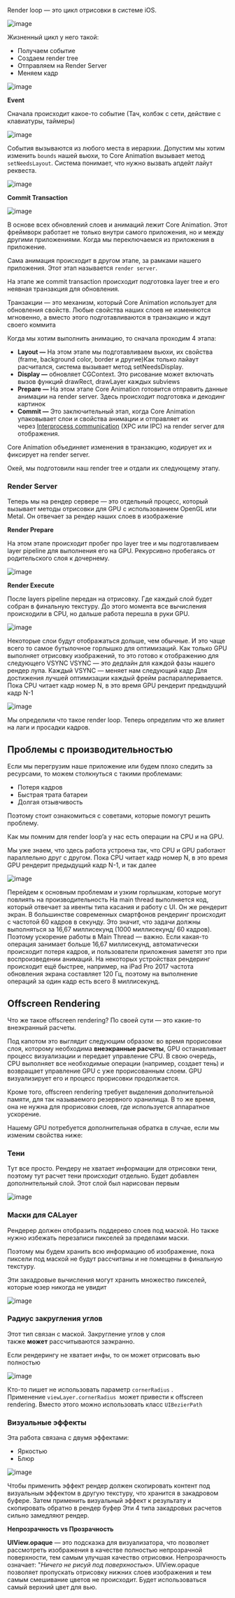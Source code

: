 Render loop — это цикл отрисовки в системе iOS.

![image](https://user-images.githubusercontent.com/47610132/185236239-fbf5b0a5-32d3-4856-9b98-10cead07ead4.png)

Жизненный цикл у него такой:

- Получаем событие
- Создаем render tree
- Отправляем на Render Server
- Меняем кадр

![image](https://user-images.githubusercontent.com/47610132/185236334-5212e180-29aa-495a-8142-f77d6a578532.png)

**Event**

Сначала происходит какое-то событие (Тач, колбэк с сети, действие с клавиатуры, таймеры)

![image](https://user-images.githubusercontent.com/47610132/185236504-dde97566-5e11-469f-8840-2ef251dd6abe.png)

События вызываются из любого места в иерархии.
Допустим мы хотим изменить `bounds` нашей вьюхи, то Core Animation вызывает метод `setNeedsLayout`. 
Система понимает, что нужно вызвать апдейт лайут реквеста.

![image](https://user-images.githubusercontent.com/47610132/185236599-d0ad4c70-9307-4df5-a640-53395e14b29f.png)

**Commit Transaction**

![image](https://user-images.githubusercontent.com/47610132/185237016-0004db78-0f1f-43d5-a973-b49127f4d5e7.png)

В основе всех обновлений слоев и анимаций лежит Core Animation. Этот фреймворк работает не только внутри самого приложения, но и между другими приложениями. 
Когда мы переключаемся из приложения в приложение.

Сама анимация происходит в другом этапе, за рамками нашего приложения. Этот этап называется `render server`.

На этапе же commit transaction происходит подготовка layer tree и его неявная транзакция для обновления.

Транзакции — это механизм, который Core Animation использует для обновления свойств. Любые свойства наших слоев не изменяются мгновенно, а вместо этого подготавливаются в транзакцию и ждут своего коммита

Когда мы хотим выполнить анимацию, то сначала проходим 4 этапа:

- **Layout —** На этом этапе мы подготавливаем вьюхи, их свойства (frame, background color, border и другие)Как только лайаут расчитался, система вызывает метод setNeedsDisplay.
- **Display —** обновляет CGContext. Это рисование может включать вызов функций drawRect, drawLayer каждых subviews
- **Prepare —** На этом этапе Core Animation готовится отправить данные анимации на render server. Здесь происходит подготовка и декодинг картинок
- **Commit —** Это заключительный этап, когда Core Animation упаковывает слои и свойства анимации и отправляет их через [Interprocess communication](https://medium.com/@ali.pourhadi/ipc-mach-message-cab64ff1b569) (XPC или IPC) на render server для отображения.

Core Animation объединяет изменения в транзакцию, кодирует их и фиксирует на render server.

Окей, мы подготовили наш render tree и отдали их следующему этапу.

### **Render Server**

Теперь мы на рендер сервере — это отдельный процесс, который вызывает методы отрисовки для GPU с использованием OpenGL или Metal. Он отвечает за рендер наших слоев в изображение

**Render Prepare**

На этом этапе происходит пробег про layer tree и мы подготавливаем layer pipeline для выполнения его на GPU. Рекурсивно пробегаясь от родительского слоя к дочернему.

![image](https://user-images.githubusercontent.com/47610132/185237300-6fb11374-cfed-4657-aa2d-b02e44cf070c.png)

**Render Execute**

После layers pipeline передан на отрисовку. Где каждый слой будет собран в финальную текстуру. До этого момента все вычисления происходили в CPU, но дальше работа перешла в руки GPU.

![image](https://user-images.githubusercontent.com/47610132/185237394-7ed64bb3-e9b1-4eae-91e3-9a589e0ee3ab.png)

Некоторые слои будут отображаться дольше, чем обычные. И это чаще всего то самое бутылочное горлышко для оптимизаций.
Как только GPU выполняет отрисовку изображений, то это готово к отображению для следующего VSYNC
VSYNC — это дедлайн для каждой фазы нашего рендер лупа. Каждый VSYNC — меняет нам следующий кадр
Для достижения лучшей оптимизации каждый фрейм распараллеривается. Пока CPU читает кадр номер N, в это время GPU рендерит предыдущий кадр N-1

![image](https://user-images.githubusercontent.com/47610132/185237470-a70b3d5a-08fe-4e05-bce9-cf459455dac4.png)

Мы определили что такое render loop. Теперь определим что же влияет на лаги и просадки кадров.

## **Проблемы с производительностью**

Если мы перегрузим наше приложение или будем плохо следить за ресурсами, то можем столкнуться с такими проблемами:

- Потеря кадров
- Быстрая трата батареи
- Долгая отзывчивость

Поэтому стоит ознакомиться с советами, которые помогут решить проблему.

Как мы помним для render loop’a у нас есть операции на CPU и на GPU.

Мы уже знаем, что здесь работа устроена так, что CPU и GPU работают параллельно друг с другом. Пока CPU читает кадр номер N, 
в это время GPU рендерит предыдущий кадр N-1, и так далее

![image](https://user-images.githubusercontent.com/47610132/185237633-92f2175e-44aa-4dc7-85e3-8d5b7e889b80.png)

Перейдем к основным проблемам и узким горлышкам, которые могут повлиять на производительность
На main thread выполняется код, который отвечает за ивенты типа касания и работу с UI. Он же рендерит экран. В большинстве современных смартфонов рендеринг происходит с частотой 60 кадров в секунду. Это значит, что задачи должны выполняться за 16,67 миллисекунд (1000 миллисекунд/ 60 кадров). Поэтому ускорение работы в Main Thread — важно.
Если какая-то операция занимает больше 16,67 миллисекунд, автоматически происходит потеря кадров, и пользователи приложения заметят это при воспроизведении анимаций. На некоторых устройствах рендеринг происходит ещё быстрее, например, на iPad Pro 2017 частота обновления экрана составляет 120 Гц, поэтому на выполнение операций за один кадр есть всего 8 миллисекунд.

## **Offscreen Rendering**

Что же такое offscreen rendering? По своей сути — это какие-то внеэкранный расчеты.

Под капотом это выглядит следующим образом: во время прорисовки слоя, которому необходима **внеэкранные расчеты**, GPU останавливает процесс визуализации и передает управление CPU. В свою очередь, CPU выполняет все необходимые операции (например, cоздает тень) и возвращает управление GPU с уже прорисованным слоем. GPU визуализирует его и процесс прорисовки продолжается.

Кроме того, offscreen rendering требует выделения дополнительной памяти, для так называемого резервного хранилища. В то же время, она не нужна для прорисовки слоев, где используется аппаратное ускорение.

Нашему GPU потребуется дополнительная обратка в случае, если мы изменим свойства ниже:

### **Тени**

Тут все просто. Рендеру не хватает информации для отрисовки тени, поэтому тут расчет тени происходит отдельно. Будет добавлен дополнительный слой. Этот слой был нарисован первым

![image](https://user-images.githubusercontent.com/47610132/185237716-99f88d81-c93c-4574-abf7-73f303478d94.png)

### **Маски для CALayer**

Рендерер должен отобразить поддерево слоев под маской. Но также нужно избежать перезаписи пикселей за пределами маски.

Поэтому мы будем хранить всю информацию об изображение, пока пиксели под маской не будут рассчитаны и не помещены в финальную текстуру.

Эти закадровые вычисления могут хранить множество пикселей, которые юзер никогда не увидит

![image](https://user-images.githubusercontent.com/47610132/185237782-99efab57-6f01-401d-a5c0-a59685c3cd3b.png)

### **Радиус закругления углов**

Этот тип связан с маской. Закругление углов у слоя также **может** рассчитываются заэкранно.

Если рендерингу не хватает инфы, то он может отрисовать вью полностью

![image](https://user-images.githubusercontent.com/47610132/185237844-934dabd4-7813-4447-b5ec-1f415217f405.png)

Кто-то пишет не использовать параметр `cornerRadius`
. Применение `viewLayer.cornerRadius`
 может привести к offscreen rendering. Вместо этого можно использовать класс `UIBezierPath`

### **Визуальные эффекты**

Эта работа связана с двумя эффектами:

- Яркостью
- Блюр

![image](https://user-images.githubusercontent.com/47610132/185237907-f91a1467-082e-40d3-ae99-c01305d82525.png)

Чтобы применить эффект рендер должен скопировать контент под визуальным эффектом в другую текстуру, что хранится в закадровом буфере. Затем применить визуальный эффект к результату и скопировать обратно в рендер буфер
Эти 4 типа закадровых расчетов сильно замедляют рендер.

**Непрозрачность vs Прозрачность**

**UIView.opaque** — это подсказка для визуализатора, что позволяет рассмотреть изображения в качестве полностью непрозрачной поверхности, 
тем самым улучшая качество отрисовки. Непрозрачность означает: "*Ничего не рисуй под поверхностью*». 
UIView.opaque позволяет пропускать отрисовку нижних слоев изображения и тем самым смешивание цветов не происходит. 
Будет использоваться самый верхний цвет для вью.
